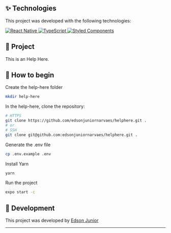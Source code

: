 <!-- <h1 align="center">
  <img alt="Help Here" title="Help Here" src="" width="20%" />
</h1> -->

<!-- <p align="center">
  <img alt="Help Here App" src="" width="100%">
</p> -->

## ✨ Technologies

This project was developed with the following technologies:

<p>  
  <a href="https://reactnative.dev">
    <img alt="React Native" src="https://img.shields.io/badge/react_native-%2320232a.svg?style=for-the-badge&logo=react&logoColor=%2361DAFB" title="Go to documentation of React Native"/>
  </a>
  <a href="https://www.typescriptlang.org">
    <img alt="TypeScript" src="https://img.shields.io/badge/typescript-%23007ACC.svg?style=for-the-badge&logo=typescript&logoColor=white" title="Go to documentation of TypeScript"/>
  </a>
  <a href="https://styled-components.com">
    <img alt="Styled Components" src="https://img.shields.io/badge/styled--components-DB7093?style=for-the-badge&logo=styled-components&logoColor=white" title="Go to documentation of Styled Components"/>
  </a>
</p>

## 📱 Project

This is an Help Here.

## 🚀 How to begin

Create the help-here folder

```bash
mkdir help-here
```

In the help-here, clone the repository:

```bash
# HTTPS
git clone https://github.com/edsonjuniornarvaes/helphere.git .
# or
# SSH
git clone git@github.com:edsonjuniornarvaes/helphere.git .
```

Generate the .env file

```bash
cp .env.example .env
```

Install Yarn

```bash
yarn
```

Run the project

```bash
expo start -c
```

## 📄 Development

This project was developed by
<a href="http://linkedin.com/in/edsonjuniornarvaes">
Edson Junior
</a>

---
